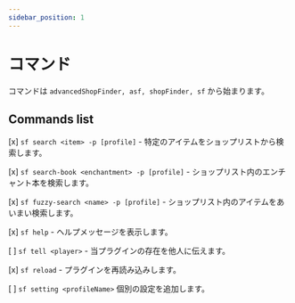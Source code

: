 ```yaml
---
sidebar_position: 1
---
```

# コマンド

コマンドは `advancedShopFinder, asf, shopFinder, sf` から始まります。

## Commands list
[x] `sf search <item> -p [profile]` - 特定のアイテムをショップリストから検索します。

[x] `sf search-book <enchantment> -p [profile]` - ショップリスト内のエンチャント本を検索します。

[x] `sf fuzzy-search <name> -p [profile]` - ショップリスト内のアイテムをあいまい検索します。

[x] `sf help` - ヘルプメッセージを表示します。

[ ] `sf tell <player>` - 当プラグインの存在を他人に伝えます。

[x] `sf reload` - プラグインを再読み込みします。

[ ] `sf setting <profileName>` 個別の設定を追加します。